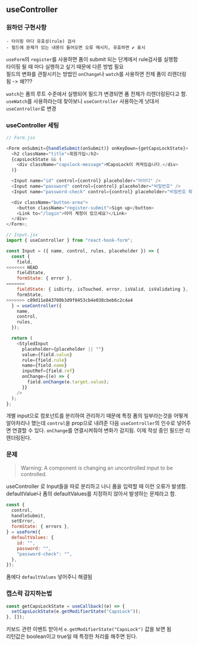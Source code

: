 ## useController

### 원하던 구현사항

```
- 타이핑 마다 유효성(rule) 검사
- 필드에 문제가 있는 내용이 들어오면 오류 메시지, 유효하면 ✔️ 표시
```

`useForm`의 `register`를 사용하면 폼이 submit 되는 단계에서 rule검사를 실행함  
타이핑 될 때 마다 실행하고 싶기 때문에 다른 방법 필요  
필드의 변화를 관찰시키는 방법인 `onChange`나 `watch`를 사용하면 전체 폼이 리렌더링 됨 -> 왜???

`watch`는 폼의 루트 수준에서 실행되어 필드가 변경되면 폼 전체가 리렌더링된다고 함.  
`useWatch`를 사용하라는데 찾아보니 `useController` 사용하는게 낫대서 `useController`로 변경

### useController 세팅

```js
// Form.jsx

<Form onSubmit={handleSubmit(onSubmit)} onKeyDown={getCapsLockState}>
  <h2 className="title">회원가입</h2>
  {capsLockState && (
    <div className="capslock-message">❗CapsLock이 켜져있습니다.</div>
  )}

  <Input name="id" control={control} placeholder="아이디" />
  <Input name="password" control={control} placeholder="비밀번호" />
  <Input name="password-check" control={control} placeholder="비밀번호 확인" />

  <div className="button-area">
    <button className="register-submit">Sign up</button>
    <Link to="/login">이미 계정이 있으세요?</Link>
  </div>
</Form>;

// Input.jsx
import { useController } from "react-hook-form";

const Input = ({ name, control, rules, placeholder }) => {
  const {
    field,
<<<<<<< HEAD
    fieldState,
    formState: { error },
=======
    fieldState: { isDirty, isTouched, error, isValid, isValidating },
    formState,
>>>>>>> c89d11e843708b3d9f0453cb4e038cbeb6c2c4a4
  } = useController({
    name,
    control,
    rules,
  });

  return (
    <StyledInput
      placeholder={placeholder || ""}
      value={field.value}
      rule={field.rule}
      name={field.name}
      inputRef={field.ref}
      onChange={(e) => {
        field.onChange(e.target.value);
      }}
    />
  );
};
```

개별 input으로 컴포넌트를 분리하여 관리하기 때문에 특정 폼의 일부라는것을 어떻게 알아차리나 했는데
`control`을 prop으로 내려준 다음 `useController`의 인수로 넣어주면 연결할 수 있다.
`onChange`를 연결시켜줘야 변화가 감지됨. 이제 작성 중인 필드만 리렌더링된다.

### 문제

> Warning: A component is changing an uncontrolled input to be controlled.

useController 로 Input들을 따로 분리하고 나니 폼을 입력할 때 이런 오류가 발생함.  
defaultValue나 폼의 defaultValues를 지정하지 않아서 발생하는 문제라고 함.

```js
const {
  control,
  handleSubmit,
  setError,
  formState: { errors },
} = useForm({
  defaultValues: {
    id: "",
    password: "",
    "password-check": "",
  },
});
```

폼에다 `defaultValues` 넣어주니 해결됨

### 캡스락 감지하는법

```js
const getCapsLockState = useCallback((e) => {
  setCapsLockState(e.getModifierState("CapsLock"));
}, []);
```

키보드 관련 이벤트 받아서 `e.getModifierState("CapsLock")` 값을 보면 됨  
리턴값은 boolean이고 true일 때 특정한 처리를 해주면 된다.
